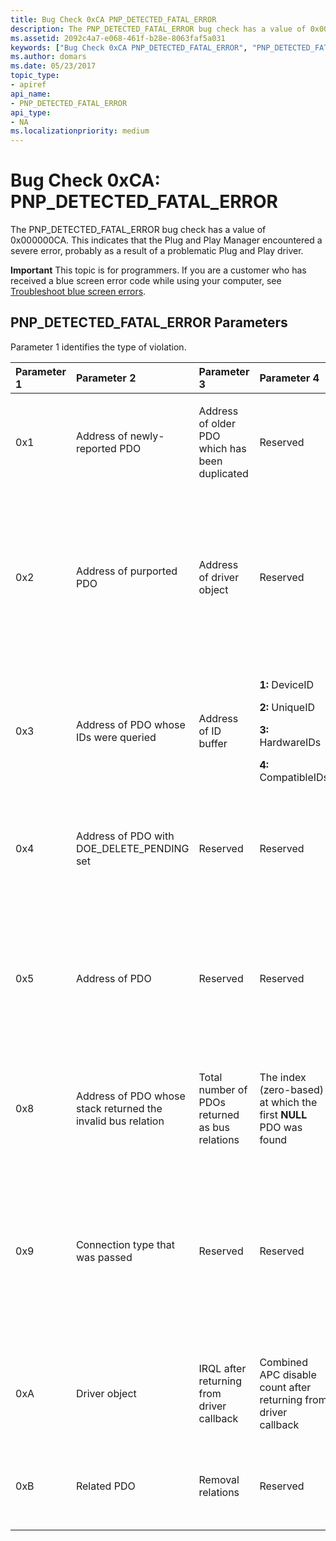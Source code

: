 ```yaml
---
title: Bug Check 0xCA PNP_DETECTED_FATAL_ERROR
description: The PNP_DETECTED_FATAL_ERROR bug check has a value of 0x000000CA. This indicates that the Plug and Play Manager encountered a severe error.
ms.assetid: 2092c4a7-e068-461f-b28e-8063faf5a031
keywords: ["Bug Check 0xCA PNP_DETECTED_FATAL_ERROR", "PNP_DETECTED_FATAL_ERROR"]
ms.author: domars
ms.date: 05/23/2017
topic_type:
- apiref
api_name:
- PNP_DETECTED_FATAL_ERROR
api_type:
- NA
ms.localizationpriority: medium
---
```


# Bug Check 0xCA: PNP\_DETECTED\_FATAL\_ERROR


The PNP\_DETECTED\_FATAL\_ERROR bug check has a value of 0x000000CA. This indicates that the Plug and Play Manager encountered a severe error, probably as a result of a problematic Plug and Play driver.

**Important** This topic is for programmers. If you are a customer who has received a blue screen error code while using your computer, see [Troubleshoot blue screen errors](http://windows.microsoft.com/windows-10/troubleshoot-blue-screen-errors).

## PNP\_DETECTED\_FATAL\_ERROR Parameters


Parameter 1 identifies the type of violation.

<table>
<colgroup>
<col width="20%" />
<col width="20%" />
<col width="20%" />
<col width="20%" />
<col width="20%" />
</colgroup>
<thead>
<tr class="header">
<th align="left">Parameter 1</th>
<th align="left">Parameter 2</th>
<th align="left">Parameter 3</th>
<th align="left">Parameter 4</th>
<th align="left">Cause of Error</th>
</tr>
</thead>
<tbody>
<tr class="odd">
<td align="left"><p>0x1</p></td>
<td align="left"><p>Address of newly-reported PDO</p></td>
<td align="left"><p>Address of older PDO which has been duplicated</p></td>
<td align="left"><p>Reserved</p></td>
<td align="left"><p><strong>Duplicate PDO:</strong> A specific instance of a driver has enumerated multiple PDOs with identical device ID and unique IDs.</p></td>
</tr>
<tr class="even">
<td align="left"><p>0x2</p></td>
<td align="left"><p>Address of purported PDO</p></td>
<td align="left"><p>Address of driver object</p></td>
<td align="left"><p>Reserved</p></td>
<td align="left"><p><strong>Invalid PDO:</strong> An API which requires a PDO has been called with random memory, or with an FDO, or with a PDO which hasn't been initialized.</p>
<p>(An uninitialized PDO is one that has not been returned to Plug and Play by <strong>QueryDeviceRelation</strong> or <strong>QueryBusRelations</strong>.)</p></td>
</tr>
<tr class="odd">
<td align="left"><p>0x3</p></td>
<td align="left"><p>Address of PDO whose IDs were queried</p></td>
<td align="left"><p>Address of ID buffer</p></td>
<td align="left"><p><strong>1:</strong> DeviceID</p>
<p><strong>2:</strong> UniqueID</p>
<p><strong>3:</strong> HardwareIDs</p>
<p><strong>4:</strong> CompatibleIDs</p></td>
<td align="left"><p><strong>Invalid ID:</strong> An enumerator has returned an ID which contains illegal characters or isn't properly terminated. (IDs must contain only characters in the ranges 0x20 - 0x2B and 0x2D - 0x7F.)</p></td>
</tr>
<tr class="even">
<td align="left"><p>0x4</p></td>
<td align="left"><p>Address of PDO with DOE_DELETE_PENDING set</p></td>
<td align="left"><p>Reserved</p></td>
<td align="left"><p>Reserved</p></td>
<td align="left"><p><strong>Invalid enumeration of deleted PDO:</strong> An enumerator has returned a PDO which it had previously deleted using <strong>IoDeleteDevice</strong>.</p></td>
</tr>
<tr class="odd">
<td align="left"><p>0x5</p></td>
<td align="left"><p>Address of PDO</p></td>
<td align="left"><p>Reserved</p></td>
<td align="left"><p>Reserved</p></td>
<td align="left"><p><strong>PDO freed while linked in devnode tree:</strong> The object manager reference count on a PDO dropped to zero while the devnode was still linked in the tree. (This usually indicates that the driver is not adding a reference when returning the PDO in a query IRP.)</p></td>
</tr>
<tr class="even">
<td align="left"><p>0x8</p></td>
<td align="left"><p>Address of PDO whose stack returned the invalid bus relation</p></td>
<td align="left"><p>Total number of PDOs returned as bus relations</p></td>
<td align="left"><p>The index (zero-based) at which the first <strong>NULL</strong> PDO was found</p></td>
<td align="left"><p><strong>NULL pointer returned as a bus relation:</strong> One or more of the devices present on the bus is a <strong>NULL</strong> PDO.</p></td>
</tr>
<tr class="odd">
<td align="left"><p>0x9</p></td>
<td align="left"><p>Connection type that was passed</p></td>
<td align="left"><p>Reserved</p></td>
<td align="left"><p>Reserved</p></td>
<td align="left"><p><strong>Invalid connection type passed to IoDisconnectInterruptEx:</strong> A driver has passed an invalid connection type to <strong>IoDisconnectInterruptEx</strong>. The connection type passed to this routine must match the one returned by a corresponding successful call to <strong>IoConnectInterruptEx</strong>.</p></td>
</tr>
<tr class="even">
<td align="left"><p>0xA</p></td>
<td align="left"><p>Driver object</p></td>
<td align="left"><p>IRQL after returning from driver callback</p></td>
<td align="left"><p>Combined APC disable count after returning from driver callback</p></td>
<td align="left"><p><strong>Incorrect notify callback behavior:</strong> A driver failed to preserve IRQL or combined APC disable count across a Plug 'n' Play notification.</p></td>
</tr>
<tr class="odd">
<td align="left"><p>0xB</p></td>
<td align="left"><p>Related PDO</p></td>
<td align="left"><p>Removal relations</p></td>
<td align="left"><p>Reserved</p></td>
<td align="left"><p><strong>Deleted PDO reported as relation:</strong> One of the removal relations for the device being removed has already been deleted.</p></td>
</tr>
</tbody>
</table>

 

 

 




